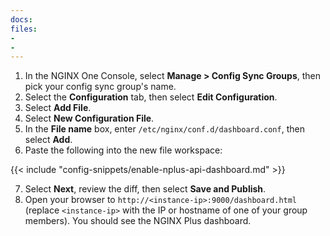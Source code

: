 ```yaml
---
docs:
files:
-
-
---
```


1. In the NGINX One Console, select **Manage > Config Sync Groups**, then pick your config sync group's name.  
2. Select the **Configuration** tab, then select **Edit Configuration**.  
3. Select **Add File**.  
4. Select **New Configuration File**.  
5. In the **File name** box, enter `/etc/nginx/conf.d/dashboard.conf`, then select **Add**.  
6. Paste the following into the new file workspace:

{{< include "config-snippets/enable-nplus-api-dashboard.md" >}}

7. Select **Next**, review the diff, then select **Save and Publish**.
8. Open your browser to `http://<instance-ip>:9000/dashboard.html` (replace `<instance-ip>` with the IP or hostname of one of your group members). You should see the NGINX Plus dashboard.